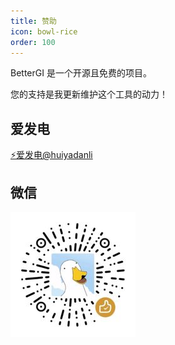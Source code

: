 ```yaml
---
title: 赞助
icon: bowl-rice
order: 100
---
```


BetterGI 是一个开源且免费的项目。

您的支持是我更新维护这个工具的动力！

## 爱发电

[⚡爱发电@huiyadanli](https://afdian.com/a/huiyadanli)

## 微信
![](assets/wechat.jpg)
